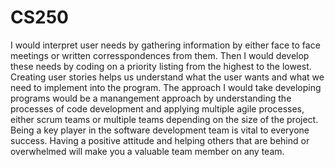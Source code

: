# CS250

I would interpret user needs by gathering information by either face to face meetings or written corresspondences from them. Then I would develop these needs by coding on a priority listing from the highest to the lowest. Creating user stories helps us understand what the user wants and what we need to implement into the program. The approach I would take developing programs would be a manangement approach by understanding the processes of code development and applying multiple agile processes, either scrum teams or multiple teams depending on the size of the project. Being a key player in the software development team is vital to everyone success. Having a positive attitude and helping others that are behind or overwhelmed will make you a valuable team member on any team.
